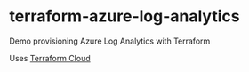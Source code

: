 # terraform-azure-log-analytics

Demo provisioning Azure Log Analytics with Terraform

Uses [Terraform Cloud](https://app.terraform.io)
